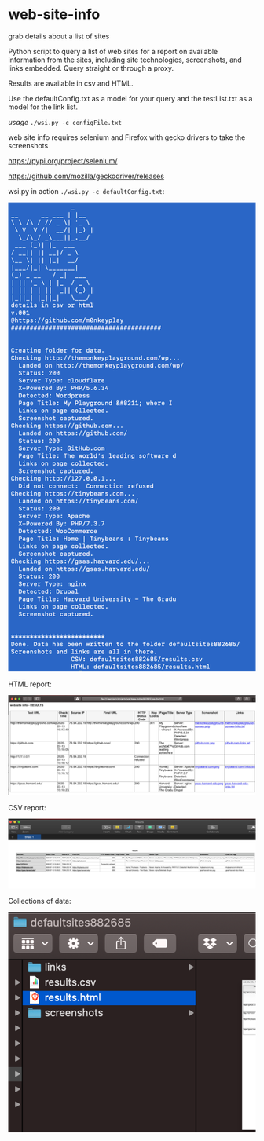 # web-site-info
grab details about a list of sites

Python script to query a list of web sites for a report on available information from the sites, including site technologies, screenshots, and links embedded.  Query straight or through a proxy.

Results are available in csv and HTML.

Use the defaultConfig.txt as a model for your query and the testList.txt as a model for the link list.

*usage* `./wsi.py -c configFile.txt`

web site info requires selenium and Firefox with gecko drivers to take the screenshots

https://pypi.org/project/selenium/

https://github.com/mozilla/geckodriver/releases


wsi.py in action `./wsi.py -c defaultConfig.txt`:

![alt text](examples/wsi-commandline.png)

HTML report:

![alt text](examples/wsi-html.png)

CSV report:

![alt text](examples/wsi-csv.png)

Collections of data:

![alt text](examples/ws-createdFolder.png)
